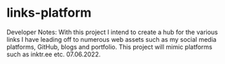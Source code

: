 # links-platform
 Developer Notes: 
 With this project I intend to create a hub for the various links I have leading off to numerous web assets such as my social media platforms, GitHub, blogs and portfolio. This project will mimic platforms such as inktr.ee etc.
 07.06.2022.
